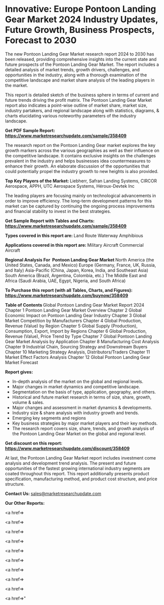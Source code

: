 # Innovative: Europe Pontoon Landing Gear Market 2024 Industry Updates, Future Growth, Business Prospects, Forecast to 2030

The new Pontoon Landing Gear Market research report 2024 to 2030 has been released, providing comprehensive insights into the current state and future prospects of the Pontoon Landing Gear Market. The report includes a detailed analysis of market trends, growth drivers, challenges, and opportunities in the industry, along with a thorough examination of the competitive landscape and market share analysis of the leading players in the market.

This report is detailed sketch of the business sphere in terms of current and future trends driving the profit matrix. The Pontoon Landing Gear Market report also indicates a point-wise outline of market share, market size, industry partakers, and regional landscape along with statistics, diagrams, &amp; charts elucidating various noteworthy parameters of the industry landscape.

<strong><b>Get PDF Sample Report: <a href=https://www.marketresearchupdate.com/sample/358409>https://www.marketresearchupdate.com/sample/358409</a></b></strong>

The research report on the Pontoon Landing Gear market explores the key growth markers across the various geographies as well as their influence on the competitive landscape. It contains exclusive insights on the challenges prevalent in the industry and helps businesses idea countermeasures to enhance their growth. An elaborate discussion of the opportunities that could potentially propel the industry growth to new heights is also provided.

<strong><b>Top Key Players of the Market:
</b></strong>Liebherr, Safran Landing Systems, CIRCOR Aerospace, APPH, UTC Aerospace Systems, Héroux-Devtek Inc<strong><b>
</b></strong>

The leading players are focusing mainly on technological advancements in order to improve efficiency. The long-term development patterns for this market can be captured by continuing the ongoing process improvements and financial stability to invest in the best strategies.

<strong><b>Get Sample Report with Tables and Charts: <a href=https://www.marketresearchupdate.com/sample/358409>https://www.marketresearchupdate.com/sample/358409</a></b></strong>

<strong><b>Types covered in this report are:
</b></strong>Land Route
Waterway
Amphibious<strong><b>
</b></strong>

<strong><b>Applications covered in this report are:
</b></strong>Military Aircraft
Commercial Aircraft<strong><b>
</b></strong>

<strong><b>Regional Analysis For  Pontoon Landing Gear Market</b></strong><strong><b>
</b></strong>North America (the United States, Canada, and Mexico)
Europe (Germany, France, UK, Russia, and Italy)
Asia-Pacific (China, Japan, Korea, India, and Southeast Asia)
South America (Brazil, Argentina, Colombia, etc.)
The Middle East and Africa (Saudi Arabia, UAE, Egypt, Nigeria, and South Africa)

<strong><b>To Purchase this report (with all Tables, Charts, and Figures): <a href=https://www.marketresearchupdate.com/buynow/358409>https://www.marketresearchupdate.com/buynow/358409</a></b></strong>

<strong><b>Table of Contents</b></strong><strong><b>
</b></strong>Global Pontoon Landing Gear Market Report 2024
Chapter 1 Pontoon Landing Gear Market Overview
Chapter 2 Global Economic Impact on Pontoon Landing Gear Industry
Chapter 3 Global Market Competition by Manufacturers
Chapter 4 Global Production, Revenue (Value) by Region
Chapter 5 Global Supply (Production), Consumption, Export, Import by Regions
Chapter 6 Global Production, Revenue (Value), Price Trend by Type
Chapter 7 Global Pontoon Landing Gear Market Analysis by Application
Chapter 8 Manufacturing Cost Analysis
Chapter 9 Industrial Chain, Sourcing Strategy and Downstream Buyers
Chapter 10 Marketing Strategy Analysis, Distributors/Traders
Chapter 11 Market Effect Factors Analysis
Chapter 12 Global Pontoon Landing Gear Market Forecast

<strong><b>Report gives:</b></strong>

- In-depth analysis of the market on the global and regional levels.
- Major changes in market dynamics and competitive landscape.
- Segmentation on the basis of type, application, geography, and others.
- Historical and future market research in terms of size, share, growth, volume &amp; sales.
- Major changes and assessment in market dynamics &amp; developments.
- Industry size &amp; share analysis with industry growth and trends.
- Emerging key segments and regions
- Key business strategies by major market players and their key methods.
- The research report covers size, share, trends, and growth analysis of the Pontoon Landing Gear Market on the global and regional level.

<strong><b>Get discount on this report: <a href=https://www.marketresearchupdate.com/discount/358409>https://www.marketresearchupdate.com/discount/358409</a></b></strong>

At last, the Pontoon Landing Gear Market report includes investment come analysis and development trend analysis. The present and future opportunities of the fastest growing international industry segments are coated throughout this report. This report additionally presents product specification, manufacturing method, and product cost structure, and price structure.

<strong><b>Contact Us:
</b></strong>sales@marketresearchupdate.com

<strong>Our Other Reports:</strong>

<a href=></a>

<a href=></a>

<a href=></a>

<a href=></a>

<a href=></a>

<a href=></a>

<a href=></a>

<a href=></a>

<a href=></a>

<a href=></a>"
